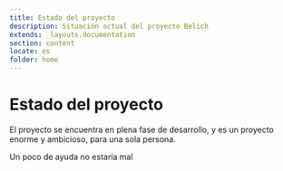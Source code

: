 ```yaml
---
title: Estado del proyecto
description: Situación actual del proyecto Belich
extends: _layouts.documentation
section: content
locate: es
folder: home
---
```


# Estado del proyecto

El proyecto se encuentra en plena fase de desarrollo, y es un proyecto enorme y ambicioso, para una sola persona.

<div class="alert info">Un poco de ayuda no estaría mal</div>
